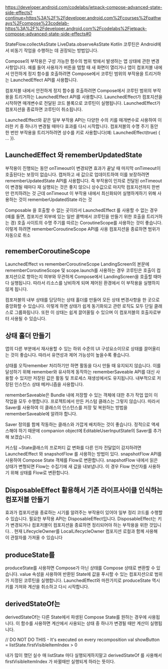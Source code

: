 https://developer.android.com/codelabs/jetpack-compose-advanced-state-side-effects?continue=https%3A%2F%2Fdeveloper.android.com%2Fcourses%2Fpathways%2Fcompose%23codelab-https%3A%2F%2Fdeveloper.android.com%2Fcodelabs%2Fjetpack-compose-advanced-state-side-effects#0



StateFlow.collectAsState
LiveData.observeAsState
Kotlin 코루틴은 Android에서 비동기 작업을 수행하는 데 권장되는 방법입니다.

Compose의 부작용은 구성 가능한 함수의 범위 밖에서 발생하는 앱 상태에 관한 변경사항입니다. 
예를 들어 사용자가 버튼을 탭할 때 새 화면이 열리거나 앱이 컴포저블 내에서 안전하게 정지 함수를 호출하려면 Compose에서 코루틴 범위의 부작용을 트리거하는 LaunchedEffect API를 사용합니다.

컴포저블 내에서 안전하게 정지 함수를 호출하려면 Compose에서 코루틴 범위의 부작용을 트리거하는 LaunchedEffect API를 사용합니다.
LaunchedEffect가 컴포지션을 시작하면 매개변수로 전달된 코드 블록으로 코루틴이 실행됩니다. 
LaunchedEffect가 컴포지션을 종료하면 코루틴이 취소됩니다.

LaunchedEffect와 같은 일부 부작용 API는 다양한 수의 키를 매개변수로 사용하여 이러한 키 중 하나가 변경될 때마다 효과를 다시 시작합니다.
컴포저블의 수명 주기 동안 한 번만 부작용을 트리거하려면 상수를 키로 사용합니다(예: LaunchedEffect(true) { ... }).

## LaunchedEffect 와 rememberUpdatedState
부작용이 진행되는 동안 onTimeout이 변경되면 효과가 끝날 때 마지막 onTimeout이 호출된다는 보장이 없습니다. 캡처하고 새 값으로 업데이트하여 이를 보장하려면 rememberUpdatedState API를 사용합니다.
즉 부작용이 인자로 전달된 onTimeout 이 변경될 때마다 재 실행되는 것은 좋지 않으니 상수값으로 마지막 컴포지션까지 한번만 런치하려는 것
근데 onTimeout 이 부작용 내에서 최신화되어 실행하게하기 위해 사용하는 것이 rememberUpdatedState 라는 것

Composable 을 호출할 수 없는 곳이라서 LaunchedEffect 를 사용할 수 없는 경우
(예를 들면, 컴포지션 외부에 있는 일반 콜백에서 코루틴을 만들기 위한 호출을 트리거하는 경)
호출 사이트의 수명 주기를 따르는 CoroutineScope를 사용하는 것이 좋습니다. 
이렇게 하려면 rememberCoroutineScope API를 사용
컴포지션을 종료하면 범위가 자동으로 취소

## rememberCoroutineScope
LaunchedEffect vs rememberCoroutineScope
LandingScreen의 본문에 rememberCoroutineScope 및 scope.launch를 사용하는 경우 코루틴은 호출이 컴포지션으로 향하는지 여부와 무관하게 Compose에서 LandingScreen을 호출할 때마다 실행됩니다. 
따라서 리소스를 낭비하게 되며 제어된 환경에서 이 부작용을 실행하지 않게 됩니다.

컴포저블의 내부 상태를 담당하는 상태 홀더를 만들어 모든 상태 변경사항을 한 곳으로 중앙화할 수 있습니다. 
이렇게 하면 상태가 쉽게 동기화되고 관련 로직도 모두 단일 클래스로 그룹화됩니다. 
또한 이 상태는 쉽게 끌어올릴 수 있으며 이 컴포저블의 호출자로부터 사용될 수 있습니다.


## 상태 홀더 만들기
앱의 다른 부분에서 재사용할 수 있는 하위 수준의 UI 구성요소이므로 상태를 끌어올리는 것이 좋습니다. 
따라서 유연성과 제어 가능성이 높을수록 좋습니다.

상태를 오직remember 처리하기만 하면 활동을 다시 만들 때 유지되지 않습니다. 
이를 달성하기 위해 remember와 유사하게 동작하는 rememberSaveable API를 대신 사용할 수 있지만 저장된 값은 활동 및 프로세스 재생성에서도 유지됩니다. 
내부적으로 저장된 인스턴스 상태 메커니즘을 사용합니다.

rememberSaveable은 Bundle 내에 저장할 수 있는 객체에 대한 추가 작업 없이 이 작업을 모두 수행합니다.
프로젝트에서 만든 커스텀 클래스는 그렇지 않습니다.
따라서 Saver를 사용하여 이 클래스의 인스턴스를 저장 및 복원하는 방법을 rememberSaveable에 알려야 합니다.

Saver 정의를 함께 작동하는 클래스와 가깝게 배치하는 것이 좋습니다. 
정적으로 액세스해야 하기 때문에 companion object에 EditableUserInputState의 Saver를 추가해 보겠습니다.

커스텀 ~State클래스의 프로퍼티 값 변화를 다른 인자 전달없이 감지하려면 LaunchedEffect 와 snapshotFlow 를 사용하는 방법이 있다.
snapshotFlow API를 사용하여 Compose State<T> 객체를 Flow로 변환합니다. snapshotFlow 내에서 읽은 상태가 변형되면 Flow는 수집기에 새 값을 내보냅니다. 
이 경우 Flow 연산자를 사용하기 위해 상태를 Flow로 변환합니다.

## DisposableEffect 활용해서 기존 라이프사이클 인식하는 컴포저블 만들기
효과가 컴포지션을 종료하는 시기를 알려주는 부작용이 있어야 일부 정리 코드를 수행할 수 있습니다.
필요한 부작용 API는 DisposableEffect입니다.
DisposableEffect는 키가 변경되거나 컴포저블이 컴포지션을 종료하면 정리되어야 하는 부작용을 위한 것입니다.
. 현재 LifecycleOwner를 LocalLifecycleOwner 컴포지션 로컬과 함께 사용해 이 관찰자를 가져올 수 있습니다


## produceState를
produceState를 사용하면 Compose가 아닌 상태를 Compose 상태로 변환할 수 있습니다. value 속성을 사용하여 반환된 State에 값을 푸시할 수 있는 컴포지션으로 범위가 지정된 코루틴을 실행합니다.
LaunchedEffect와 마찬가지로 produceState 역시 키를 가져와 계산을 취소하고 다시 시작합니다.

## derivedStateOf는
derivedStateOf는 다른 State에서 파생된 Compose State를 원하는 경우에 사용됩니다.
이 함수를 사용하면 계산에서 사용되는 상태 중 하나가 변경될 때만 계산이 실행됩니다.

// DO NOT DO THIS - It's executed on every recomposition
val showButton = listState.firstVisibleItemIndex > 0

내가 많이 했던 실수
매 listState 마다 실행되게하지말고 derivedStateOf 를 사용해서 firstVisibleItemIndex 가 바뀔때만 실행되게 하라는 뜻이다.
